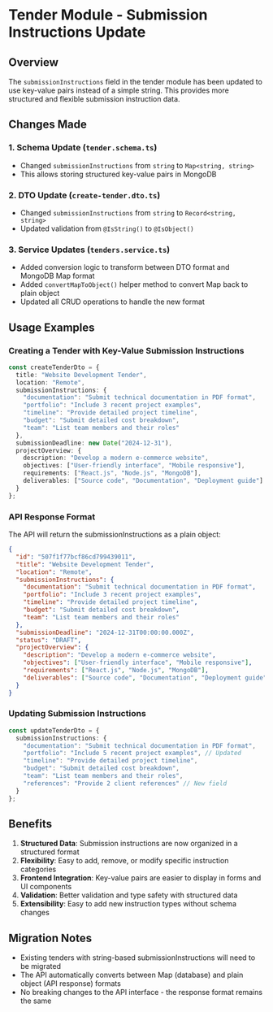 # Tender Module - Submission Instructions Update

## Overview
The `submissionInstructions` field in the tender module has been updated to use key-value pairs instead of a simple string. This provides more structured and flexible submission instruction data.

## Changes Made

### 1. Schema Update (`tender.schema.ts`)
- Changed `submissionInstructions` from `string` to `Map<string, string>`
- This allows storing structured key-value pairs in MongoDB

### 2. DTO Update (`create-tender.dto.ts`)
- Changed `submissionInstructions` from `string` to `Record<string, string>`
- Updated validation from `@IsString()` to `@IsObject()`

### 3. Service Updates (`tenders.service.ts`)
- Added conversion logic to transform between DTO format and MongoDB Map format
- Added `convertMapToObject()` helper method to convert Map back to plain object
- Updated all CRUD operations to handle the new format

## Usage Examples

### Creating a Tender with Key-Value Submission Instructions

```typescript
const createTenderDto = {
  title: "Website Development Tender",
  location: "Remote",
  submissionInstructions: {
    "documentation": "Submit technical documentation in PDF format",
    "portfolio": "Include 3 recent project examples",
    "timeline": "Provide detailed project timeline",
    "budget": "Submit detailed cost breakdown",
    "team": "List team members and their roles"
  },
  submissionDeadline: new Date("2024-12-31"),
  projectOverview: {
    description: "Develop a modern e-commerce website",
    objectives: ["User-friendly interface", "Mobile responsive"],
    requirements: ["React.js", "Node.js", "MongoDB"],
    deliverables: ["Source code", "Documentation", "Deployment guide"]
  }
};
```

### API Response Format

The API will return the submissionInstructions as a plain object:

```json
{
  "id": "507f1f77bcf86cd799439011",
  "title": "Website Development Tender",
  "location": "Remote",
  "submissionInstructions": {
    "documentation": "Submit technical documentation in PDF format",
    "portfolio": "Include 3 recent project examples",
    "timeline": "Provide detailed project timeline",
    "budget": "Submit detailed cost breakdown",
    "team": "List team members and their roles"
  },
  "submissionDeadline": "2024-12-31T00:00:00.000Z",
  "status": "DRAFT",
  "projectOverview": {
    "description": "Develop a modern e-commerce website",
    "objectives": ["User-friendly interface", "Mobile responsive"],
    "requirements": ["React.js", "Node.js", "MongoDB"],
    "deliverables": ["Source code", "Documentation", "Deployment guide"]
  }
}
```

### Updating Submission Instructions

```typescript
const updateTenderDto = {
  submissionInstructions: {
    "documentation": "Submit technical documentation in PDF format",
    "portfolio": "Include 5 recent project examples", // Updated
    "timeline": "Provide detailed project timeline",
    "budget": "Submit detailed cost breakdown",
    "team": "List team members and their roles",
    "references": "Provide 2 client references" // New field
  }
};
```

## Benefits

1. **Structured Data**: Submission instructions are now organized in a structured format
2. **Flexibility**: Easy to add, remove, or modify specific instruction categories
3. **Frontend Integration**: Key-value pairs are easier to display in forms and UI components
4. **Validation**: Better validation and type safety with structured data
5. **Extensibility**: Easy to add new instruction types without schema changes

## Migration Notes

- Existing tenders with string-based submissionInstructions will need to be migrated
- The API automatically converts between Map (database) and plain object (API response) formats
- No breaking changes to the API interface - the response format remains the same 